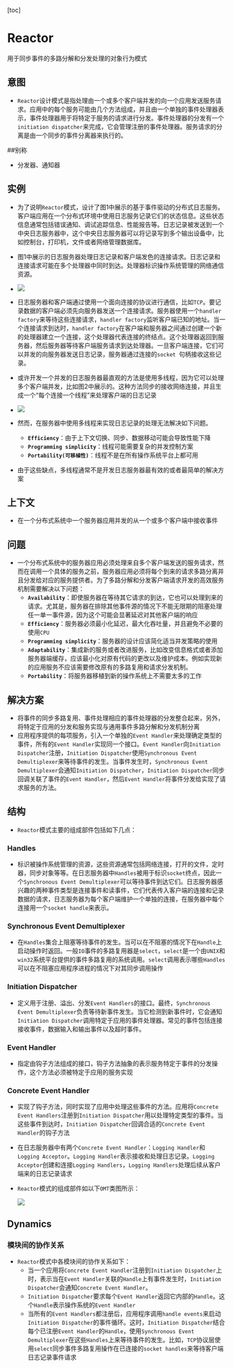 [toc]

# Reactor

用于同步事件的多路分解和分发处理的对象行为模式

## 意图

- `Reactor`设计模式是指处理由一个或多个客户端并发的向一个应用发送服务请求。应用中的每个服务可能由几个方法组成，并且由一个单独的事件处理器表示，事件处理器用于将特定于服务的请求进行分发。事件处理器的分发有一个`initiation dispatcher`来完成，它会管理注册的事件处理器。服务请求的分离是由一个同步的事件分离器来执行的。

##别称

- 分发器、通知器

## 实例

- 为了说明`Reactor`模式，设计了图1中展示的基于事件驱动的分布式日志服务。客户端应用在一个分布式环境中使用日志服务记录它们的状态信息。这些状态信息通常包括错误通知、调试追踪信息、性能报告等。日志记录被发送到一个中央日志服务器中，这个中央日志服务器可以将记录写到多个输出设备中，比如控制台，打印机，文件或者网络管理数据库。
- 图1中展示的日志服务器处理日志记录和客户端发色的连接请求。日志记录和连接请求可能在多个处理器中同时到达。处理器标识操作系统管理的网络通信资源。
- ![](../img/figure_1.png)
- 日志服务器和客户端通过使用一个面向连接的协议进行通信，比如`TCP`。要记录数据的客户端必须先向服务器发送一个连接请求。服务器使用一个`handler factory`来等待这些连接请求，`handler factory`监听客户端已知的地址。当一个连接请求到达时，`handler factory`在客户端和服务器之间通过创建一个新的处理器建立一个连接，这个处理器代表连接的终结点。这个处理器返回到服务器，然后服务器等待客户端服务请求到达处理器。一旦客户端连接，它们可以并发的向服务器发送日志记录，服务器通过连接的`socket `句柄接收这些记录。
- 或许开发一个并发的日志服务器最直观的方法是使用多线程，因为它可以处理多个客户端并发，比如图2中展示的。这种方法同步的接收网络连接，并且生成一个“每个连接一个线程”来处理客户端的日志记录
- ![](../img/figure_2.png)
- 然而，在服务器中使用多线程来实现日志记录的处理无法解决如下问题。
  - **`Efficiency`**：由于上下文切换、同步、数据移动可能会导致性能下降
  - **`Programming simplicity`**：线程可能需要复杂的并发控制方案
  - **`Portability(可移植性)`**：线程不是在所有操作系统平台上都可用

- 由于这些缺点，多线程通常不是开发日志服务器最有效的或者最简单的解决方案

## 上下文

- 在一个分布式系统中一个服务器应用并发的从一个或多个客户端中接收事件

## 问题

- 一个分布式系统中的服务器应用必须处理来自多个客户端发送的服务请求，然而在调用一个具体的服务之前，服务器应用必须将每个到来的请求多路分离并且分发给对应的服务提供者。为了多路分解和分发客户端请求开发的高效服务机制需要解决以下问题：
  - **`Availability`**：即使服务器在等待其它请求的到达，它也可以处理到来的请求。尤其是，服务器在排除其他事件源的情况下不能无限期的阻塞处理任一单一事件源，因为这个可能会显著延迟对其他客户端的响应
  - **`Efficiency`**：服务器必须最小化延迟，最大化吞吐量，并且避免不必要的使用`CPU`
  - **`Programming simplicity`**：服务器的设计应该简化适当并发策略的使用
  - **`Adaptability`**：集成新的服务或者改进服务，比如改变信息格式或者添加服务器端缓存，应该最小化对原有代码的更改以及维护成本。例如实现新的应用服务不应该需要修改原有的多路复用和请求分发机制。
  - **`Portability`**：将服务器移植到新的操作系统上不需要太多的工作

## 解决方案

- 将事件的同步多路复用、事件处理相应的事件处理器的分发整合起来，另外，将特定于应用的分发和服务实现与通用事件多路分解和分发机制分离
- 应用程序提供的每项服务，引入一个单独的`Event Handler`来处理确定类型的事件，所有的`Event Handler`实现同一个接口。`Event Handler`向`Initiation Dispatcher`注册，`Initiation Dispatcher`使用`Synchronous Event Demultiplexer`来等待事件的发生。当事件发生时，`Synchronous Event Demultiplexer`会通知`Initiation Dispatcher`，`Initiation Dispatcher`同步回调关联了事件的`Event Handler`，然后`Event Handler`将事件分发给实现了请求服务的方法。

## 结构

- `Reactor`模式主要的组成部件包括如下几点：

### Handles

- 标识被操作系统管理的资源，这些资源通常包括网络连接，打开的文件，定时器，同步对象等等。在日志服务器中`Handles`被用于标识`socket`终点，因此一个`Synchronous Event Demultiplexer`可以等待事件到达它们。日志服务器感兴趣的两种事件类型是连接事件和读事件，它们代表传入客户端的连接和记录数据的请求，日志服务器为每个客户端维护一个单独的连接，在服务器中每个连接用一个`socket handle`来表示。

### Synchronous Event Demultiplexer

- 在`Handles`集合上阻塞等待事件的发生。当可以在不阻塞的情况下在`Handle`上启动操作时返回。一般`IO`事件的多路复用器是`select`，`select`是一个由`UNIX`和`win32`系统平台提供的事件多路复用的系统调用。`select`调用表示哪些`Handles`可以在不阻塞应用程序进程的情况下对其同步调用操作

### Initiation Dispatcher

- 定义用于注册、溢出、分发`Event Handlers`的接口。最终，`Synchronous Event Demultiplexer`负责等待新事件发生。当它检测到新事件时，它会通知`Initiation Dispatcher`调用特定于应用的事件处理器。常见的事件包括连接接收事件，数据输入和输出事件以及超时事件。

### Event Handler

- 指定由钩子方法组成的接口，钩子方法抽象的表示服务特定于事件的分发操作，这个方法必须被特定于应用的服务实现

### Concrete Event Handler

- 实现了钩子方法，同时实现了应用中处理这些事件的方法。应用将`Concrete Event Handlers`注册到`Initiation Dispatcher`用以处理特定类型的事件。当这些事件到达时，`Initiation Dispatcher`回调合适的`Concrete Event Handler`的钩子方法

- 在日志服务器中有两个`Concrete Event Handler`：`Logging Handler`和`Logging Acceptor`。`Logging Handler`表示接收和处理日志记录。`Logging Acceptor`创建和连接`Logging Handlers`，`Logging Handlers`处理后续从客户端来的日志记录请求

- `Reactor`模式的组成部件如以下`OMT`类图所示：

  ![](../img/reactor_design.png)

## Dynamics

### 模块间的协作关系

- `Reactor`模式中各模块间的协作关系如下：
  - 当一个应用将`Concrete Event Handler`注册到`Initiation Dispatcher`上时，表示当在`Event Handler`关联的`Handle`上有事件发生时，`Initiation Dispatcher`会通知`Concrete Event Handler`。
  - `Initiation Dispatcher`要求每个`Event Handler`返回它内部的`Handle`。这个`Handle`表示操作系统的`Event Handler`
  - 当所有的`Event Handlers`都注册后，应用程序调用`handle events`来启动`Initiation Dispatcher`的事件循环。这时，`Initiation Dispatcher`结合每个已注册`Event Handler`的`Handle`，使用`Synchronous Event Demultiplexer`在这些`Handles`上来等待事件的发生。比如，`TCP`协议层使用`select`同步事件多路复用操作在已连接的`socket handles`来等待客户端日志记录事件请求

